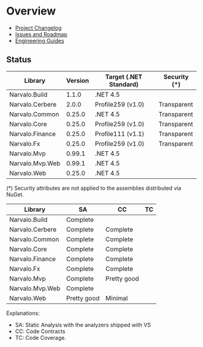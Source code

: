 Overview
========

- [Project Changelog](Changelog.md)
- [Issues and Roadmap](Issues.md)
- [Engineering Guides](engineering/index.md)

Status
------

Library                   | Version     | Target (.NET Standard) | Security (*)
--------------------------|-------------|------------------------|--------------
Narvalo.Build             | 1.1.0       | .NET 4.5               |
Narvalo.Cerbere           | 2.0.0       | Profile259 (v1.0)      | Transparent
Narvalo.Common            | 0.25.0      | .NET 4.5               | Transparent
Narvalo.Core              | 0.25.0      | Profile259 (v1.0)      | Transparent
Narvalo.Finance           | 0.25.0      | Profile111 (v1.1)      | Transparent
Narvalo.Fx                | 0.25.0      | Profile259 (v1.0)      | Transparent
Narvalo.Mvp               | 0.99.1      | .NET 4.5               |
Narvalo.Mvp.Web           | 0.99.1      | .NET 4.5               |
Narvalo.Web               | 0.25.0      | .NET 4.5               |

(*) Security attributes are not applied to the assemblies distributed via NuGet.

Library                   | SA          | CC          | TC
--------------------------|-------------|-------------|-----
Narvalo.Build             | Complete    |             |
Narvalo.Cerbere           | Complete    | Complete    |
Narvalo.Common            | Complete    | Complete    |
Narvalo.Core              | Complete    | Complete    |
Narvalo.Finance           | Complete    | Complete    |
Narvalo.Fx                | Complete    | Complete    |
Narvalo.Mvp               | Complete    | Pretty good |
Narvalo.Mvp.Web           | Complete    |             |
Narvalo.Web               | Pretty good | Minimal     |


Explanations:
- SA: Static Analysis with the analyzers shipped with VS
- CC: Code Contracts
- TC: Code Coverage.
